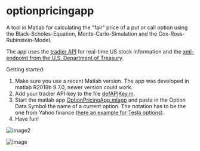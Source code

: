 # optionpricingapp
A tool in Matlab for calculating the "fair" price of a put or call option using the Black-Scholes-Equation, Monte-Carlo-Simulation and the Cox-Ross-Rubinstein-Model.

The app uses the [tradier API](https://documentation.tradier.com/brokerage-api/overview/market-data) for real-time US stock information and the [xml-endpoint from the U.S. Department of Treasury](https://www.treasury.gov/resource-center/data-chart-center/interest-rates/pages/textview.aspx?data=yield).

Getting started:
1. Make sure you use a recent Matlab version. The app was developed in matlab R2019b 9.7.0, newer version could work.
2. Add your tradier API-key to the file [defAPIKey.m](defAPIKey.m). 
3. Start the matlab app [OptionPricingApp.mlapp](OptionPricingApp.mlapp) and paste in the Option Data Symbol the name of a current option. The notation has to be the one from Yahoo finance ([here an example for Tesla options](https://finance.yahoo.com/quote/TSLA/options/)).
4. Have fun!

![image2](https://user-images.githubusercontent.com/40469812/118652559-04c0ba80-b7e7-11eb-9142-e75ba2574b71.png)

![image](https://user-images.githubusercontent.com/40469812/118652568-07bbab00-b7e7-11eb-95fc-178f24497dc8.png)

